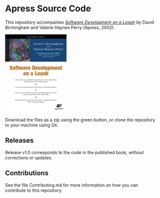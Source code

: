 # Apress Source Code

This repository accompanies [*Software Development on a Leash*](http://www.apress.com/9781893115910) by David Birmingham and Valerie Haynes Perry (Apress, 2002).

![Cover image](9781893115910.jpg)

Download the files as a zip using the green button, or clone the repository to your machine using Git.

## Releases

Release v1.0 corresponds to the code in the published book, without corrections or updates.

## Contributions

See the file Contributing.md for more information on how you can contribute to this repository.
